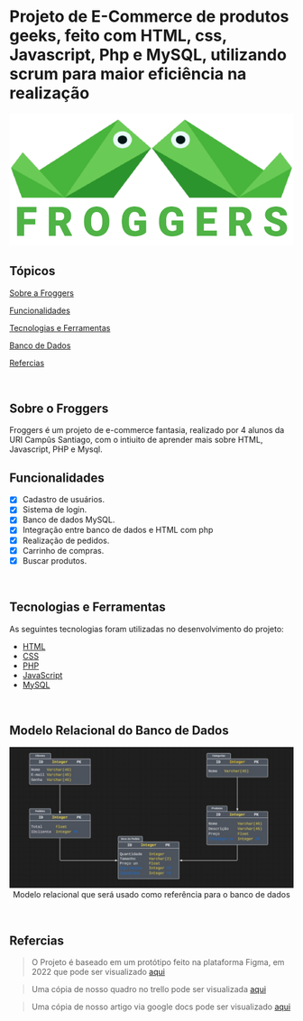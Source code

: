 # Projeto de E-Commerce de produtos geeks, feito com HTML, css, Javascript, Php e MySQL, utilizando scrum para maior eficiência na realização

<p align="center">
  <img src="logo.svg" alt="Logo Froggers">
</p>

## Tópicos 
[Sobre a Froggers](#sobre-o-froggers)

[Funcionalidades](#funcionalidades)

[Tecnologias e Ferramentas](#tecnologias-e-ferramentas)

[Banco de Dados](#modelo-relacional-do-banco-de-dados)

[Refercias](#refercias)

<br>


## Sobre o Froggers
Froggers é um projeto de e-commerce fantasia, realizado por 4 alunos da URI Campûs Santiago, com o intiuito de aprender mais sobre HTML, Javascript, PHP e Mysql.

## Funcionalidades

- [X] Cadastro de usuários.
- [X] Sistema de login.
- [X] Banco de dados MySQL.
- [X] Integração entre banco de dados e HTML com php
- [X] Realização de pedidos.
- [X] Carrinho de compras.
- [X] Buscar produtos.

<br>

## Tecnologias e Ferramentas

As seguintes tecnologias foram utilizadas no desenvolvimento do projeto:

- [HTML](https://devdocs.io/html/)
- [CSS](https://devdocs.io/css/)
- [PHP](https://devdocs.io/php/)
- [JavaScript](https://devdocs.io/javascript/)
- [MySQL](https://www.mysql.com)

<br>

## Modelo Relacional do Banco de Dados

<p align="center">
  <img src="BD relacional.jpeg" alt="BD Relacional">
  <br>
  Modelo relacional que será usado como referência para o banco de dados
</p>
<br>

## Refercias

> O Projeto é baseado em um protótipo feito na plataforma Figma, em 2022 que pode ser visualizado [aqui](https://www.figma.com/proto/Zfx0EGkNO9BIIvuj7KcctE/Design-Site-de-Camisetas?node-id=17%3A6)

> Uma cópia de nosso quadro no trello pode ser visualizada [aqui](https://trello.com/invite/b/eDLva5wP/ATTI2df96e99c79d59e0330cb6cc16dfbcd984A02909/froggers-copia)

> Uma cópia de nosso artigo via google docs pode ser visualizado [aqui](https://docs.google.com/document/d/1nN44evdMG_xfkwE8CpBq1jCpd9qyIJgT-E4JfJZA8EY/edit?usp=sharing)





